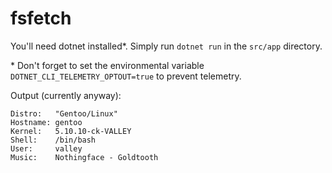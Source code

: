 # fsfetch

You'll need dotnet installed*. Simply run `dotnet run` in the `src/app` directory.

\* Don't forget to set the environmental variable `DOTNET_CLI_TELEMETRY_OPTOUT=true` to prevent telemetry.

Output (currently anyway):

```
Distro:   "Gentoo/Linux"
Hostname: gentoo
Kernel:   5.10.10-ck-VALLEY
Shell:    /bin/bash
User:     valley
Music:    Nothingface - Goldtooth
```

